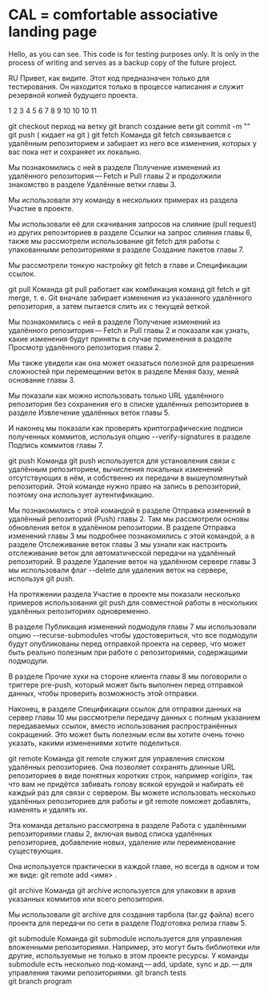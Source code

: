 ﻿# CAL = comfortable associative landing page
  
Hello, as you can see. This code is for testing purposes only. It is only in the process of writing and serves as a backup copy of the future project.

RU Привет, как видите. Этот код предназначен только для тестирования. Он находится только в процессе написания и служит резервной копией будущего проекта.
 
 1 2 3 4 5 6 7 8 9 10 10 10 11



git checkout перход на ветку 
git branch создание вети 
git commit -m "" 
git push ( кидает на  git )
git fetch
Команда git fetch связывается с удалённым репозиторием и забирает из него все изменения, которых у вас пока нет и сохраняет их локально.

Мы познакомились с ней в разделе Получение изменений из удалённого репозитория — Fetch и Pull главы 2 и продолжили знакомство в разделе Удалённые ветки главы 3.

Мы использовали эту команду в нескольких примерах из раздела Участие в проекте.

Мы использовали её для скачивания запросов на слияние (pull request) из других репозиториев в разделе Ссылки на запрос слияния главы 6, также мы рассмотрели использование git fetch для работы с упакованными репозиториями в разделе Создание пакетов главы 7.

Мы рассмотрели тонкую настройку git fetch в главе и Спецификации ссылок.

git pull
Команда git pull работает как комбинация команд git fetch и git merge, т. е. Git вначале забирает изменения из указанного удалённого репозитория, а затем пытается слить их с текущей веткой.

Мы познакомились с ней в разделе Получение изменений из удалённого репозитория — Fetch и Pull главы 2 и показали как узнать, какие изменения будут приняты в случае применения в разделе Просмотр удалённого репозитория главы 2.

Мы также увидели как она может оказаться полезной для разрешения сложностей при перемещении веток в разделе Меняя базу, меняй основание главы 3.

Мы показали как можно использовать только URL удалённого репозитория без сохранения его в списке удалённых репозиториев в разделе Извлечение удалённых веток главы 5.

И наконец мы показали как проверять криптографические подписи полученных коммитов, используя опцию --verify-signatures в разделе Подпись коммитов главы 7.

git push
Команда git push используется для установления связи с удалённым репозиторием, вычисления локальных изменений отсутствующих в нём, и собственно их передачи в вышеупомянутый репозиторий. Этой команде нужно право на запись в репозиторий, поэтому она использует аутентификацию.

Мы познакомились с этой командой в разделе Отправка изменений в удалённый репозиторий (Push) главы 2. Там мы рассмотрели основы обновления веток в удалённом репозитории. В разделе Отправка изменений главы 3 мы подробнее познакомились с этой командой, а в разделе Отслеживание веток главы 3 мы узнали как настроить отслеживание веток для автоматической передачи на удалённый репозиторий. В разделе Удаление веток на удалённом сервере главы 3 мы использовали флаг --delete для удаления веток на сервере, используя git push.

На протяжении раздела Участие в проекте мы показали несколько примеров использования git push для совместной работы в нескольких удалённых репозиториях одновременно.

В разделе Публикация изменений подмодуля главы 7 мы использовали опцию --recurse-submodules чтобы удостовериться, что все подмодули будут опубликованы перед отправкой проекта на сервер, что может быть реально полезным при работе с репозиториями, содержащими подмодули.

В разделе Прочие хуки на стороне клиента главы 8 мы поговорили о триггере pre-push, который может быть выполнен перед отправкой данных, чтобы проверить возможность этой отправки.

Наконец, в разделе Спецификации ссылок для отправки данных на сервер главы 10 мы рассмотрели передачу данных с полным указанием передаваемых ссылок, вместо использования распространённых сокращений. Это может быть полезным если вы хотите очень точно указать, какими изменениями хотите поделиться.

git remote
Команда git remote служит для управления списком удалённых репозиториев. Она позволяет сохранять длинные URL репозиториев в виде понятных коротких строк, например «origin», так что вам не придётся забивать голову всякой ерундой и набирать её каждый раз для связи с сервером. Вы можете использовать несколько удалённых репозиториев для работы и git remote поможет добавлять, изменять и удалять их.

Эта команда детально рассмотрена в разделе Работа с удалёнными репозиториями главы 2, включая вывод списка удалённых репозиториев, добавление новых, удаление или переименование существующих.

Она используется практически в каждой главе, но всегда в одном и том же виде: git remote add <имя> <URL>.

git archive
Команда git archive используется для упаковки в архив указанных коммитов или всего репозитория.

Мы использовали git archive для создания тарбола (tar.gz файла) всего проекта для передачи по сети в разделе Подготовка релиза главы 5.

git submodule
Команда git submodule используется для управления вложенными репозиториями. Например, это могут быть библиотеки или другие, используемые не только в этом проекте ресурсы. У команды submodule есть несколько под-команд — add, update, sync и др. — для управления такими репозиториями.
git branch tests  
git branch program 
